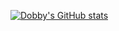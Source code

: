 [![Dobby's GitHub stats](https://github-readme-stats.vercel.app/api?username=dobby-kim&theme=ambient_gradient&show_icon=true)](https://github.com/dobby-kim)
